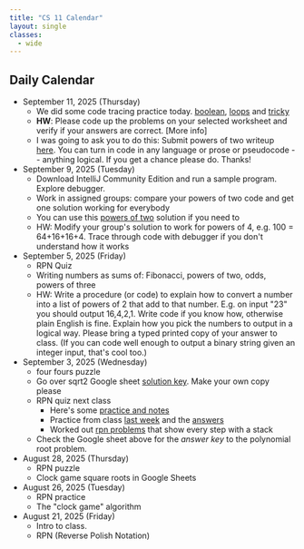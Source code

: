 ```yaml
---
title: "CS 11 Calendar"
layout: single
classes:
  - wide
---
```


## Daily Calendar
- September 11, 2025 (Thursday)
    - We did some code tracing practice today. [boolean](./practice/tracing/boolean.md), [loops](./practice/tracing/simple.md) and [tricky](./practice/tracing/ap-level.md)
    - **HW**: Please code up the problems on your selected worksheet and verify if your answers are correct. [More info]
    - I was going to ask you to do this: Submit powers of two writeup [here](https://forms.gle/APqbyXL2qbhvvU418). You can turn in code in any language or prose or pseudocode -- anything logical. If you get a chance please do. Thanks!
- September 9, 2025 (Tuesday)
    - Download IntelliJ Community Edition and run a sample program. Explore debugger.
    - Work in assigned groups: compare your powers of two code and get one solution working for everybody
    - You can use this [powers of two](./PowerOfTwoFinder.java) solution if you need to
    - HW: Modify your group's solution to work for powers of 4, e.g. 100 = 64+16+16+4. Trace through code with debugger if you don't understand how it works
- September 5, 2025 (Friday)
    - RPN Quiz
    - Writing numbers as sums of: Fibonacci, powers of two, odds, powers of three
    - HW: Write a procedure (or code) to explain how to convert a number into a list of powers of 2 that add to that number. E.g. on input "23" you should output 16,4,2,1. Write code if you know how, otherwise plain English is fine. Explain how you pick the numbers to output in a logical way. Please bring a typed printed copy of your answer to class. (If you can code well enough to output a binary string given an integer input, that's cool too.)
- September 3, 2025 (Wednesday)
    - four fours puzzle
    - Go over sqrt2 Google sheet [solution key](https://docs.google.com/spreadsheets/d/1RsKIcdqbSvRl5LXcfM2sJ_XfYE1svEggTNu5w00zUK0/edit?usp=sharing). Make your own copy please
    - RPN quiz next class
        - Here's some [practice and notes](https://adacomputerscience.org/concepts/trans_rpn)
        - Practice from class [last week](./rpn_worksheet.pdf) and the [answers](./rpn_worksheet_answers.pdf)
        - Worked out [rpn problems](./RPN-Stack-Problems.pdf) that show every step with a stack
    - Check the Google sheet above for the *answer key* to the polynomial root problem.
- August 28, 2025 (Thursday)
    - RPN puzzle
    - Clock game square roots in Google Sheets
- August 26, 2025 (Tuesday)
    - RPN practice
    - The "clock game" algorithm
- August 21, 2025 (Friday)
    - Intro to class.
    - RPN (Reverse Polish Notation)
